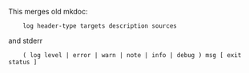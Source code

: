This merges old mkdoc:
```
    log header-type targets description sources
```

and stderr
```
    ( log level | error | warn | note | info | debug ) msg [ exit status ]
```

